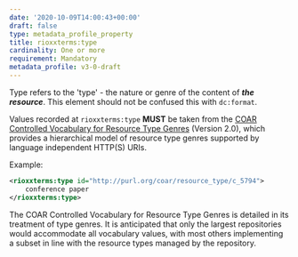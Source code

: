 ```yaml
---
date: '2020-10-09T14:00:43+00:00'
draft: false
type: metadata_profile_property
title: rioxxterms:type
cardinality: One or more
requirement: Mandatory
metadata_profile: v3-0-draft
---
```

Type refers to the 'type' - the nature or genre of the content of ***the resource***. This element should not be confused this with `dc:format`.

Values recorded at `rioxxterms:type` **MUST** be taken from the [COAR Controlled Vocabulary for Resource Type Genres](http://vocabularies.coar-repositories.org/documentation/resource_types/) (Version 2.0), which provides a hierarchical model of resource type genres supported by language independent HTTP(S) URIs.

Example:

```xml
<rioxxterms:type id="http://purl.org/coar/resource_type/c_5794">
    conference paper
</rioxxterms:type>
```



The COAR Controlled Vocabulary for Resource Type Genres is detailed in its treatment of type genres. It is anticipated that only the largest repositories would accommodate all vocabulary values, with most others implementing a subset in line with the resource types managed by the repository.
